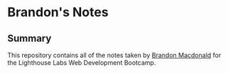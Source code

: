 # Brandon's Notes

## Summary

This repository contains all of the notes taken by [Brandon Macdonald](https://github.com/mmmbacon) for the Lighthouse Labs Web Development Bootcamp.



